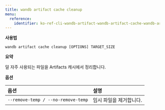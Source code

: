 ```yaml
---
title: wandb artifact cache cleanup
menu:
  reference:
    identifier: ko-ref-cli-wandb-artifact-wandb-artifact-cache-wandb-artifact-cache-cleanup
---
```


**사용법**

`wandb artifact cache cleanup [OPTIONS] TARGET_SIZE`

**요약**

덜 자주 사용되는 파일을 Artifacts 캐시에서 정리합니다.

**옵션**

| **옵션** | **설명** |
| :--- | :--- |
| `--remove-temp / --no-remove-temp` | 임시 파일을 제거합니다. |
